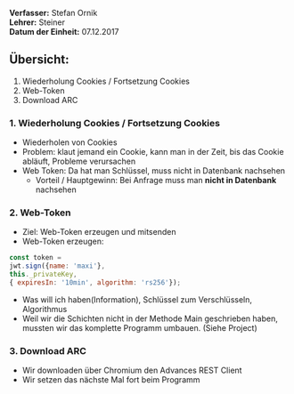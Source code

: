 **Verfasser:** Stefan Ornik   
**Lehrer:** Steiner   
**Datum der Einheit:** 07.12.2017
   
## Übersicht: 

1. Wiederholung Cookies / Fortsetzung Cookies
2. Web-Token
3. Download ARC

### 1. Wiederholung Cookies / Fortsetzung Cookies
- Wiederholen von Cookies
- Problem: klaut jemand ein Cookie, kann man in der Zeit, bis das Cookie abläuft, Probleme verursachen
- Web Token: Da hat man Schlüssel, muss nicht in Datenbank nachsehen
  - Vorteil / Hauptgewinn: Bei Anfrage muss man **nicht in Datenbank** nachsehen

### 2. Web-Token
- Ziel: Web-Token erzeugen und mitsenden
- Web-Token erzeugen:
```javascript
const token = 
jwt.sign({name: 'maxi'}, 
this._privateKey,
{ expiresIn: '10min', algorithm: 'rs256'});
```
- Was will ich haben(Information), Schlüssel zum Verschlüsseln, Algorithmus
- Weil wir die Schichten nicht in der Methode Main geschrieben haben, mussten wir das komplette Programm umbauen. (Siehe Project)

### 3. Download ARC
- Wir downloaden über Chromium den Advances REST Client
- Wir setzen das nächste Mal fort beim Programm
